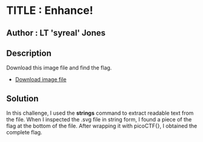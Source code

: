# TITLE : Enhance!
## Author : LT 'syreal' Jones
## Description
Download this image file and find the flag.
- [Download image file](https://artifacts.picoctf.net/c/100/drawing.flag.svg)
## Solution
In this challenge, I used the **strings** command to extract readable text from the file. When I inspected the .svg file in string form, I found a piece of the flag at the bottom of the file. After wrapping it with picoCTF{}, I obtained the complete flag.
